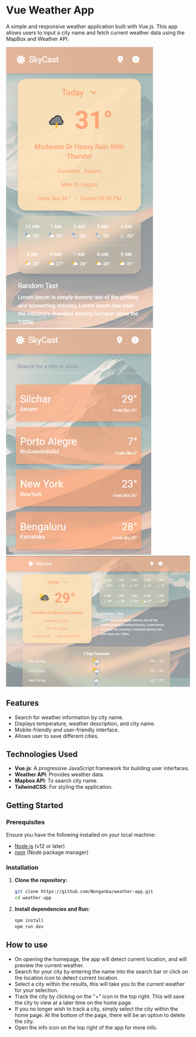 # Vue Weather App

A simple and responsive weather application built with Vue.js. This app allows users to input a city name and fetch current weather data using the MapBox and Weather API.

![Weather App Screenshot](./src/assets/mob-image.png)
![Weather App Screenshot](./src/assets/image.png)
![Weather App Screenshot](./src/assets/web-image.png)

## Features

- Search for weather information by city name.
- Displays temperature, weather description, and city name.
- Mobile-friendly and user-friendly interface.
- Allows user to save different cities.

## Technologies Used

- **Vue.js**: A progressive JavaScript framework for building user interfaces.
- **Weather API**: Provides weather data.
- **Mapbox API**: To search city name.
- **TailwindCSS**: For styling the application.

## Getting Started

### Prerequisites

Ensure you have the following installed on your local machine:

- [Node.js](https://nodejs.org/) (v12 or later)
- [npm](https://www.npmjs.com/) (Node package manager)

### Installation

1. **Clone the repository:**

   ```bash
   git clone https://github.com/Nonganba/weather-app.git
   cd weather-app

   ```

2. **Install dependencies and Run:**

   ```bash
   npm install
   npm run dev
   ```

## How to use

- On opening the homepage, the app will detect current location, and will preview the current weather.
- Search for your city by entering the name into the search bar or click on the location icon to detect current location.
- Select a city within the results, this will take you to the current weather for your selection.
- Track the city by clicking on the "+" icon in the top right. This will save the city to view at a later time on the home page.
- If you no longer wish to track a city, simply select the city within the home page. At the bottom of the page, there will be an option to delete the city.
- Open the info icon on the top right of the app for more info.
  
